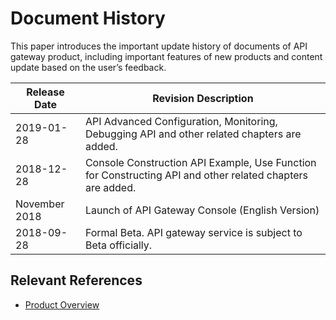 # Document History

This paper introduces the important update history of documents of API gateway product, including important features of new products and content update based on the user’s feedback.

|Release Date|  Revision Description      |
|-|-|
|  2019-01-28  | API Advanced Configuration, Monitoring, Debugging API and other related chapters are added. |
|  2018-12-28  | Console Construction API Example, Use Function for Constructing API and other related chapters are added. |
|November 2018 | Launch of API Gateway Console (English Version) |
|  2018-09-28  | Formal Beta. API gateway service is subject to Beta officially. |


## Relevant References

- [Product Overview](../Introduction/Product-Overview.md)

